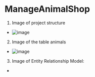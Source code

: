 ﻿# ManageAnimalShop
1. Image of project structure
- ![image](https://user-images.githubusercontent.com/96386282/173349805-8885fbb5-ddf0-4c2e-9c41-6af074946d25.png)
2. Image of the table animals
- ![image](https://user-images.githubusercontent.com/96386282/173350082-f3bd1c2f-f86e-4d74-a0d3-0ad004f480b0.png)
3. Image of Entity Relationship Model:
-  
